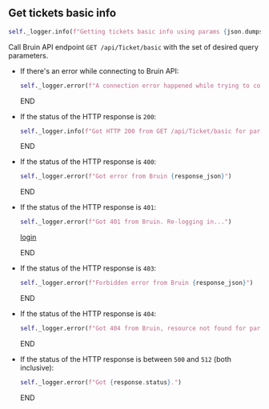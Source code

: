 ## Get tickets basic info

```python
self._logger.info(f"Getting tickets basic info using params {json.dumps(request_params)}...")
```
  
Call Bruin API endpoint `GET /api/Ticket/basic` with the set of desired query parameters.

* If there's an error while connecting to Bruin API:
  ```python
  self._logger.error(f"A connection error happened while trying to connect to Bruin API: {e}")
  ```
  END

* If the status of the HTTP response is `200`:
  ```python
  self._logger.info(f"Got HTTP 200 from GET /api/Ticket/basic for params {json.dumps(request_params)}")
  ```
  END

* If the status of the HTTP response is `400`:
  ```python
  self._logger.error(f"Got error from Bruin {response_json}")
  ```
  END

* If the status of the HTTP response is `401`:
  ```python
  self._logger.error(f"Got 401 from Bruin. Re-logging in...")
  ```
  [login](../../clients/bruin_client/login.md)

    END

* If the status of the HTTP response is `403`:
  ```python
  self._logger.error(f"Forbidden error from Bruin {response_json}")
  ```
  END

* If the status of the HTTP response is `404`:
  ```python
  self._logger.error(f"Got 404 from Bruin, resource not found for params {request_params}")
  ```
  END

* If the status of the HTTP response is between `500` and `512` (both inclusive):
  ```python
  self._logger.error(f"Got {response.status}.")
  ```
  END